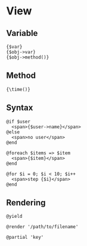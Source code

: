 # View

## Variable
```
{$var}
{$obj->var}
{$obj->method()}
```

## Method
```
{\time()}
```

## Syntax
```
@if $user
  <span>{$user->name}</span>
@else
  <span>no user</span>
@end

@foreach $items => $item
  <span>{$item}</span>
@end

@for $i = 0; $i < 10; $i++
  <span>step {$i}</span>
@end
```

## Rendering

```
@yield

@render '/path/to/filename'

@partial 'key'
```
